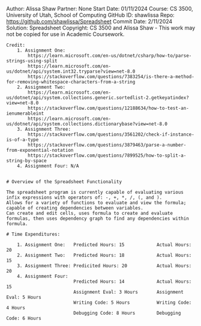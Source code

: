 Author: Alissa Shaw
Partner: None
Start Date: 01/11/2024
Course: CS 3500, University of Utah, School of Computing
GitHub ID: shawlissa
Repo: https://github.com/shawlissa/Spreadsheet
Commit Date: 2/11/2024
Solution: Spreadsheet
Copyright: CS 3500 and Alissa Shaw - This work may not be copied for use in Academic Coursework.
```
Credit:
	1. Assignment One:
		https://learn.microsoft.com/en-us/dotnet/csharp/how-to/parse-strings-using-split
		https://learn.microsoft.com/en-us/dotnet/api/system.int32.tryparse?view=net-8.0
		https://stackoverflow.com/questions/7383254/is-there-a-method-for-removing-whitespace-characters-from-a-string
	2. Assignment Two:
		https://learn.microsoft.com/en-us/dotnet/api/system.collections.generic.sortedlist-2.getkeyatindex?view=net-8.0
		https://stackoverflow.com/questions/12188634/how-to-test-an-ienumerableint
		https://learn.microsoft.com/en-us/dotnet/api/system.collections.dictionarybase?view=net-8.0
	3. Assignment Three:
		https://stackoverflow.com/questions/3561202/check-if-instance-is-of-a-type
		https://stackoverflow.com/questions/3879463/parse-a-number-from-exponential-notation
		https://stackoverflow.com/questions/7899525/how-to-split-a-string-by-space
	4. Assignment Four: N/A


# Overview of the Spreadsheet Functionality

The spreadsheet program is currently capable of evaluating various infix expressions with operators of: -, +, *, /, (, and ). 
Allows for a variety of functions to evaluate and view the formula; capable of creating dependencies between variables.
Can create and edit cells, uses formula to create and evaluate formulas, then uses dependency graph to find any dependencies within formula.

# Time Expenditures:

	1. Assignment One:   Predicted Hours: 15			Actual Hours: 20
	2. Assignment Two:	 Predicted Hours: 18			Actual Hours: 15
	3. Assignment Three: Predicited Hours: 20		    Actual Hours: 20
	4. Assignment Four: 
			 			 Predicted Hours: 14			Actual Hours: 15
						 Assignment Eval: 3 Hours		Assignment Eval: 5 Hours
						 Writing Code: 5 Hours			Writing Code: 4 Hours
						 Debugging Code: 8 Hours		Debugging Code: 6 Hours
			